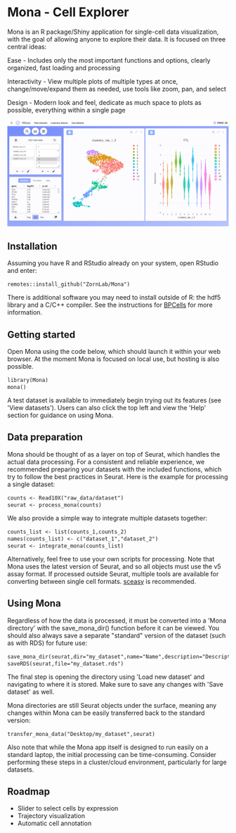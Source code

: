 # Mona - Cell Explorer

Mona is an R package/Shiny application for single-cell data visualization, with the goal of allowing anyone to explore their data. It is focused on three central ideas:


Ease - Includes only the most important functions and options, clearly organized, fast loading and processing 

Interactivity - View multiple plots of multiple types at once, change/move/expand them as needed, use tools like zoom, pan, and select

Design - Modern look and feel, dedicate as much space to plots as possible, everything within a single page


![](github/screenshot.png)


## Installation

Assuming you have R and RStudio already on your system, open RStudio and enter:

```
remotes::install_github("ZornLab/Mona")
```
There is additional software you may need to install outside of R: the hdf5 library and a C/C++ compiler. See the instructions for [BPCells](https://github.com/bnprks/BPCells) for more information.

## Getting started

Open Mona using the code below, which should launch it within your web browser. At the moment Mona is focused on local use, but hosting is also possible.

```
library(Mona)
mona()
```

A test dataset is available to immediately begin trying out its features (see 'View datasets'). Users can also click the top left and view the 'Help' section for guidance on using Mona.

## Data preparation

Mona should be thought of as a layer on top of Seurat, which handles the actual data processing. For a consistent and reliable experience, we recommended preparing your datasets with the included functions, which try to follow the best practices in Seurat. Here is the example for processing a single dataset: 

```
counts <- Read10X("raw_data/dataset")
seurat <- process_mona(counts)
```

We also provide a simple way to integrate multiple datasets together:

```
counts_list <- list(counts_1,counts_2)
names(counts_list) <- c("dataset_1","dataset_2")
seurat <- integrate_mona(counts_list)
```

Alternatively, feel free to use your own scripts for processing. Note that Mona uses the latest version of Seurat, and so all objects must use the v5 assay format. If processed outside Seurat, multiple tools are available for converting between single cell formats. [sceasy](https://github.com/cellgeni/sceasy) is recommended.

## Using Mona

Regardless of how the data is processed, it must be converted into a 'Mona directory' with the save_mona_dir() function before it can be viewed. You should also always save a separate "standard" version of the dataset (such as with RDS) for future use:

```
save_mona_dir(seurat,dir="my_dataset",name="Name",description="Description",species="human")
saveRDS(seurat,file="my_dataset.rds")
```

The final step is opening the directory using 'Load new dataset' and navigating to where it is stored. Make sure to save any changes with 'Save dataset' as well.

Mona directories are still Seurat objects under the surface, meaning any changes within Mona can be easily transferred back to the standard version:

```
transfer_mona_data("Desktop/my_dataset",seurat)
```

Also note that while the Mona app itself is designed to run easily on a standard laptop, the initial processing can be time-consuming. Consider performing these steps in a cluster/cloud environment, particularly for large datasets.

## Roadmap

- Slider to select cells by expression
- Trajectory visualization 
- Automatic cell annotation

